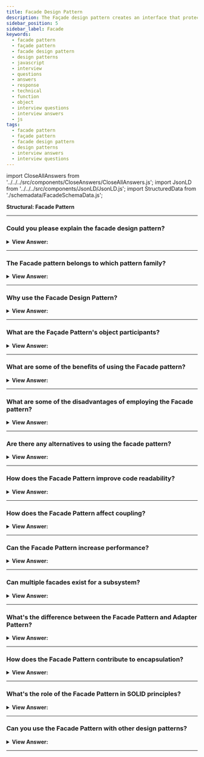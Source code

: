 ```yaml
---
title: Facade Design Pattern
description: The Façade design pattern creates an interface that protects clients from complex functionality in one or more subsystems.
sidebar_position: 5
sidebar_label: Facade
keywords:
  - facade pattern
  - façade pattern
  - facade design pattern
  - design patterns
  - javascript
  - interview
  - questions
  - answers
  - response
  - technical
  - function
  - object
  - interview questions
  - interview answers
  - js
tags:
  - facade pattern
  - façade pattern
  - facade design pattern
  - design patterns
  - interview answers
  - interview questions
---
```


import CloseAllAnswers from '../../../src/components/CloseAnswers/CloseAllAnswers.js';
import JsonLD from '../../../src/components/JsonLD/JsonLD.js';
import StructuredData from './schemadata/FacadeSchemaData.js';

<JsonLD data={StructuredData} />

<head>
  <title>Facade Pattern | JavaScript Interview Questions</title>
</head>

**Structural: Facade Pattern**

<CloseAllAnswers />

---

### Could you please explain the facade design pattern?

<details className='answer'>
  <summary>
    <strong>View Answer:</strong>
  </summary>
  <div>
  <div>
      <strong>Interview Response:</strong> The Facade pattern in JavaScript provides a simplified interface for accessing a complex system or set of objects, hiding its underlying complexity and making it easier to use.<br/>
    </div>
    <br/>
    <div>
      <strong>Technical Response:</strong> The Façade design pattern creates an interface that protects clients from complex functionality in one or more sub-systems. It's a simple pattern that may appear insignificant, but it's powerful and advantageous. We commonly find it in systems based on a multi-layer architecture.<br/>
    </div>
    <div>
</div><br />
  <div><strong className="codeExample">Code Example #1:</strong><br /><br />

```js
let orderNumber = 0;

// Facade
class PlaceFoodOrder {
  placeOrder(orderDetails) {
    const orderId = PlaceFoodOrder.generateId();
    let chef;
    if (orderDetails.foodType === 'Main Course') {
      chef = new MainCourseChef();
    } else if (orderDetails.foodType == 'Dessert') {
      chef = new DessertChef();
    }
    return chef.addFoodOrder({ orderId, orderDetails });
  }

  static generateId() {
    return ++orderNumber;
  }
}

// Sub Systems
class FoodOrders {
  constructor() {
    this.orders = [];
  }

  addFoodOrder(order) {
    this.orders.push(order);
    return this.conveyOrder(order);
  }

  timetoMakeOrder() {}
  conveyOrder(order) {}
}

class MainCourseChef extends FoodOrders {
  constructor() {
    super();
    this.assigned = true;
    return this;
  }

  timetoMakeOrder() {
    return Math.floor(Math.random() * 50) + 10;
  }

  conveyOrder({ orderId, orderDetails }) {
    const time = this.timetoMakeOrder();
    console.log(
      `Order number ${orderId}: ${orderDetails.foodDetails} will be served in ${time} minutes.`
    );
  }
}

class DessertChef extends FoodOrders {
  constructor() {
    super();
    this.assigned = true;
    return this;
  }

  timetoMakeOrder() {
    return Math.floor(Math.random() * 30) + 10;
  }

  conveyOrder({ orderId, orderDetails }) {
    const time = this.timetoMakeOrder();
    console.log(
      `Order number ${orderId}: ${orderDetails.foodDetails} will be served in ${time} minutes.`
    );
  }
}

const customer = new PlaceFoodOrder();

const order1 = customer.placeOrder({
  foodType: 'Main Course',
  foodDetails: 'Pasta with Shrimps',
});

const order2 = customer.placeOrder({
  foodType: 'Dessert',
  foodDetails: 'Molten Lava Cake',
});

/*

output:

Order number 1: Pasta with Shrimps will be served in 40 minutes.
Order number 2: Molten Lava Cake will be served in 34 minutes.

*/
```

</div><br />
  <div><strong className="codeExample">Code Example #2:</strong><br /><br />

<img src="/img/javascript-facade.jpg" /><br /><br />

**The objects participating in this pattern are:**

**Façade** -- Example code: _Mortgage_

- knows which sub-systems are responsible for a request
- Client requests are routed to the appropriate sub-system objects.

**Sub Systems** -- Example code: _Bank, Credit, Background_

- carries out and implements specialized sub-system functionality
- have no knowledge of or connection to the façade

<br/>

```js
let Mortgage = function (name) {
  this.name = name;
};

Mortgage.prototype = {
  applyFor: function (amount) {
    // access multiple subsystems...
    let result = 'approved';
    if (!new Bank().verify(this.name, amount)) {
      result = 'denied';
    } else if (!new Credit().get(this.name)) {
      result = 'denied';
    } else if (!new Background().check(this.name)) {
      result = 'denied';
    }
    return this.name + ' has been ' + result + ' for a ' + amount + ' mortgage';
  },
};

let Bank = function () {
  this.verify = function (name, amount) {
    // complex logic ...
    return true;
  };
};

let Credit = function () {
  this.get = function (name) {
    // complex logic ...
    return true;
  };
};

let Background = function () {
  this.check = function (name) {
    // complex logic ...
    return true;
  };
};

function run() {
  let mortgage = new Mortgage('Joan Templeton');
  let result = mortgage.applyFor('$100,000');

  console.log(result);
}

run();

/*

OUTPUT:

Joan Templeton has been approved for a $100,000 mortgage

*/
```

</div>
 </div>

</details>

---

### The Facade pattern belongs to which pattern family?

<details>
  <summary>
    <strong>View Answer:</strong>
  </summary>
  <div>
    <div>
      <strong>Interview Response:</strong> The Facade pattern in JavaScript belongs to the Structural pattern family, which focuses on organizing objects and classes to form larger structures and functionalities.
    </div>
  </div>
</details>

---

### Why use the Facade Design Pattern?

<details>
  <summary>
    <strong>View Answer:</strong>
  </summary>
  <div>
  <div>
      <strong>Interview Response:</strong> In JavaScript, you should employ the Facade pattern when you need to provide a simpler and more unified interface to a complex system or set of objects, reducing complexity and improving usability.
    </div>
    <br/>
    <div>
      <strong>Technical Response:</strong> The facade pattern makes it easier for a client to interact with a system. As a result, it gets used when an application's underlying code is large and complex, and the client does not need to see it.<br/><br/>It gets used in communicating with methods in a library without understanding what is happening behind the scenes. JavaScript libraries, such as jQuery, are an example.
    </div>
  </div>
</details>

---

### What are the Façade Pattern's object participants?

<details>
  <summary>
    <strong>View Answer:</strong>
  </summary>
  <div>
  <div>
      <strong>Interview Response:</strong> In the Facade pattern in JavaScript, the object participants include a Facade class, which provides a simplified interface, and a set of complex subsystem classes or objects that it hides from clients.
    </div>
    <br />
    <div>
      <strong>Technical Response:</strong> There are two types of objects represented in the Façade Pattern. They consist of the Façade and the Sub Systems (There can be multiple sub-system objects in this pattern).
    </div>
    <br />
    <div></div>

- **Facade** – The Façade understands which sub-systems are in charge of a request and routes client requests to the appropriate sub-system objects.
- **Sub Systems** – A sub-system implements and executes specialized sub-system activities, but it has no cohesive knowledge or connection to the Façade itself.

<br />
  </div>
</details>

---

### What are some of the benefits of using the Facade pattern?

<details>
  <summary>
    <strong>View Answer:</strong>
  </summary>
  <div>
    <div>
      <strong>Interview Response:</strong> Some benefits of using the Facade pattern in JavaScript include its ability to simplify complex systems for clients, improve code readability and maintainability, and reduce coupling between clients and subsystems.
    </div>

<br />
  </div>
</details>

---

### What are some of the disadvantages of employing the Facade pattern?

<details>
  <summary>
    <strong>View Answer:</strong>
  </summary>
  <div>
    <div>
      <strong>Interview Response:</strong> Some disadvantages of using the Facade pattern in JavaScript include the potential for introducing a single point of failure, limiting flexibility, and increasing the complexity of the Facade itself.
    </div>
<br />
  </div>
</details>

---

### Are there any alternatives to using the facade pattern?

<details>
  <summary>
    <strong>View Answer:</strong>
  </summary>
  <div>
    <div>
      <strong>Interview Response:</strong> Yes, there are alternative patterns that can simplify complex systems in JavaScript, such as using dependency injection, adapters, or proxies.
    </div>
<br />
  </div>
</details>

---

### How does the Facade Pattern improve code readability?

<details>
  <summary><strong>View Answer:</strong></summary>
  <div>
  <div><strong>Interview Response:</strong> It simplifies interaction with subsystems by providing a single, easy-to-use interface.
  </div>
  </div>
</details>

---

### How does the Facade Pattern affect coupling?

<details>
  <summary><strong>View Answer:</strong></summary>
  <div>
  <div><strong>Interview Response:</strong> It decreases coupling by isolating dependencies to a single facade, improving code maintainability.
  </div>
  </div>
</details>

---

### Can the Facade Pattern increase performance?

<details>
  <summary><strong>View Answer:</strong></summary>
  <div>
  <div><strong>Interview Response:</strong> Indirectly, yes. It simplifies interactions and could streamline system use, potentially boosting performance.
  </div>
  </div>
</details>

---

### Can multiple facades exist for a subsystem?

<details>
  <summary><strong>View Answer:</strong></summary>
  <div>
  <div><strong>Interview Response:</strong> Yes, multiple facades can be created for different parts or views of a subsystem.
  </div>
  </div>
</details>

---

### What's the difference between the Facade Pattern and Adapter Pattern?

<details>
  <summary><strong>View Answer:</strong></summary>
  <div>
  <div><strong>Interview Response:</strong> The Facade Pattern simplifies an interface, whereas the Adapter Pattern makes incompatible interfaces compatible.
  </div>
  </div>
</details>

---

### How does the Facade Pattern contribute to encapsulation?

<details>
  <summary><strong>View Answer:</strong></summary>
  <div>
  <div><strong>Interview Response:</strong> It encapsulates complex subsystems into a simpler interface, adhering to the principle of information hiding.
  </div>
  </div>
</details>

---

### What's the role of the Facade Pattern in SOLID principles?

<details>
  <summary><strong>View Answer:</strong></summary>
  <div>
  <div><strong>Interview Response:</strong> It directly supports the Interface Segregation Principle, creating smaller, more specific interfaces.
  </div>
  </div>
</details>

---

### Can you use the Facade Pattern with other design patterns?

<details>
  <summary><strong>View Answer:</strong></summary>
  <div>
  <div><strong>Interview Response:</strong> Yes, the Facade Pattern can be used alongside other patterns to manage system complexity.
  </div>
  </div>
</details>

---
